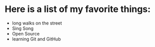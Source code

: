 # Here is a list of my favorite things:
- long walks on the street
- Sing Song
- Open Source
- learning Git and GitHub

